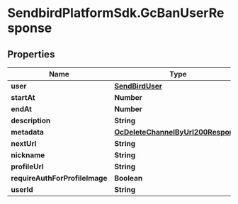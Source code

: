 # SendbirdPlatformSdk.GcBanUserResponse

## Properties

Name | Type | Description | Notes
------------ | ------------- | ------------- | -------------
**user** | [**SendBirdUser**](SendBirdUser.md) |  | [optional] 
**startAt** | **Number** |  | [optional] 
**endAt** | **Number** |  | [optional] 
**description** | **String** |  | [optional] 
**metadata** | [**OcDeleteChannelByUrl200Response**](OcDeleteChannelByUrl200Response.md) |  | [optional] 
**nextUrl** | **String** |  | [optional] 
**nickname** | **String** |  | [optional] 
**profileUrl** | **String** |  | [optional] 
**requireAuthForProfileImage** | **Boolean** |  | [optional] 
**userId** | **String** |  | [optional] 



